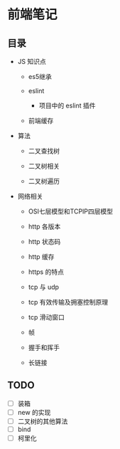 # 前端笔记

## 目录
- JS 知识点
    - es5继承

    - eslint
        - 项目中的 eslint 插件

    - 前端缓存

- 算法
    - 二叉查找树

    - 二叉树相关

    - 二叉树遍历

- 网络相关
    - OSI七层模型和TCPIP四层模型

    - http 各版本

    - http 状态码

    - http 缓存

    - https 的特点

    - tcp 与 udp

    - tcp 有效传输及拥塞控制原理

    - tcp 滑动窗口

    - 帧

    - 握手和挥手

    - 长链接

## TODO

- [ ] 装箱
- [ ] new 的实现
- [ ] 二叉树的其他算法
- [ ] bind
- [ ] 柯里化
